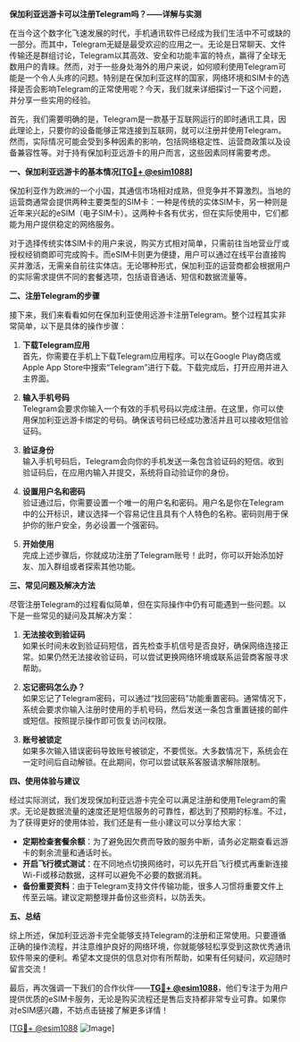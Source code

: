**保加利亚远游卡可以注册Telegram吗？——详解与实测**

在当今这个数字化飞速发展的时代，手机通讯软件已经成为我们生活中不可或缺的一部分。而其中，Telegram无疑是最受欢迎的应用之一。无论是日常聊天、文件传输还是群组讨论，Telegram以其高效、安全和功能丰富的特点，赢得了全球无数用户的青睐。然而，对于一些身处海外的用户来说，如何顺利使用Telegram可能是一个令人头疼的问题。特别是在保加利亚这样的国家，网络环境和SIM卡的选择是否会影响Telegram的正常使用呢？今天，我们就来详细探讨一下这个问题，并分享一些实用的经验。

首先，我们需要明确的是，Telegram是一款基于互联网运行的即时通讯工具，因此理论上，只要你的设备能够正常连接到互联网，就可以注册并使用Telegram。然而，实际情况可能会受到多种因素的影响，包括网络稳定性、运营商政策以及设备兼容性等。对于持有保加利亚远游卡的用户而言，这些因素同样需要考虑。

**一、保加利亚远游卡的基本情况[[TG💪+ @esim1088](https://t.me/s/esim1088)]**

保加利亚作为欧洲的一个小国，其通信市场相对成熟，但竞争并不算激烈。当地的运营商通常会提供两种主要类型的SIM卡：一种是传统的实体SIM卡，另一种则是近年来兴起的eSIM（电子SIM卡）。这两种卡各有优劣，但在实际使用中，它们都能为用户提供稳定的网络服务。

对于选择传统实体SIM卡的用户来说，购买方式相对简单，只需前往当地营业厅或授权经销商即可完成购卡。而eSIM卡则更为便捷，用户可以通过在线平台直接购买并激活，无需亲自前往实体店。无论哪种形式，保加利亚的运营商都会根据用户的实际需求提供不同的套餐选项，包括语音通话、短信和数据流量等。

**二、注册Telegram的步骤**

接下来，我们来看看如何在保加利亚使用远游卡注册Telegram。整个过程其实非常简单，以下是具体的操作步骤：

1. **下载Telegram应用**  
   首先，你需要在手机上下载Telegram应用程序。可以在Google Play商店或Apple App Store中搜索“Telegram”进行下载。下载完成后，打开应用并进入主界面。

2. **输入手机号码**  
   Telegram会要求你输入一个有效的手机号码以完成注册。在这里，你可以使用保加利亚远游卡绑定的号码。确保该号码已经成功激活并且可以接收短信验证码。

3. **验证身份**  
   输入手机号码后，Telegram会向你的手机发送一条包含验证码的短信。收到验证码后，在应用内输入并提交，系统将自动验证你的身份。

4. **设置用户名和密码**  
   验证通过后，你需要设置一个唯一的用户名和密码。用户名是你在Telegram中的公开标识，建议选择一个容易记住且具有个人特色的名称。密码则用于保护你的账户安全，务必设置一个强密码。

5. **开始使用**  
   完成上述步骤后，你就成功注册了Telegram账号！此时，你可以开始添加好友、加入群组或者探索其他功能。

**三、常见问题及解决方法**

尽管注册Telegram的过程看似简单，但在实际操作中仍有可能遇到一些问题。以下是一些常见的疑问及其解决方案：

1. **无法接收到验证码**  
   如果长时间未收到验证码短信，首先检查手机信号是否良好，确保网络连接正常。如果仍然无法接收验证码，可以尝试更换网络环境或联系运营商客服寻求帮助。

2. **忘记密码怎么办？**  
   如果忘记了Telegram密码，可以通过“找回密码”功能重置密码。通常情况下，系统会要求你输入注册时使用的手机号码，然后发送一条包含重置链接的邮件或短信。按照提示操作即可恢复访问权限。

3. **账号被锁定**  
   如果多次输入错误密码导致账号被锁定，不要慌张。大多数情况下，系统会在一定时间后自动解锁。在此期间，你可以尝试联系客服请求解除限制。

**四、使用体验与建议**

经过实际测试，我们发现保加利亚远游卡完全可以满足注册和使用Telegram的需求。无论是数据流量的速度还是短信服务的可靠性，都达到了预期的标准。不过，为了获得更好的使用体验，我们还是有一些小建议可以分享给大家：

- **定期检查套餐余额**：为了避免因欠费而导致的服务中断，请务必定期查看远游卡的剩余流量和通话时长。
- **开启飞行模式测试**：在不同地点切换网络时，可以先开启飞行模式再重新连接Wi-Fi或移动数据，这样可以避免不必要的数据消耗。
- **备份重要资料**：由于Telegram支持文件传输功能，很多人习惯将重要文件上传至云端。建议定期整理并备份这些资料，以防丢失。

**五、总结**

综上所述，保加利亚远游卡完全能够支持Telegram的注册和正常使用。只要遵循正确的操作流程，并注意维护良好的网络环境，你就能够轻松享受到这款优秀通讯软件带来的便利。希望本文提供的信息对你有所帮助，如果有任何疑问，欢迎随时留言交流！

最后，再次强调一下我们的合作伙伴——[**TG💪+ @esim1088**](https://t.me/s/esim1088)，他们专注于为用户提供优质的eSIM卡服务，无论是购买流程还是售后支持都非常专业可靠。如果你对eSIM感兴趣，不妨点击链接了解更多详情！

[[TG💪+ @esim1088](https://t.me/s/esim1088) ![Image](https://i.postimg.cc/4NQfJmqS/Snipaste-2025-05-13-00-14-12.png)]